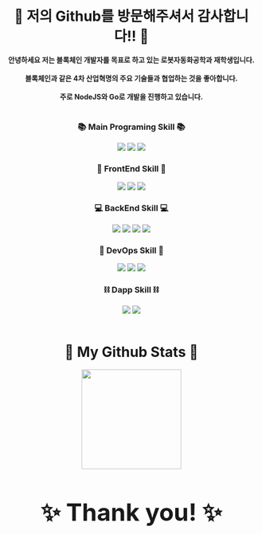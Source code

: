 <div align="center">
  <h1 align="center">👋 저의 Github를 방문해주셔서 감사합니다!! 👋</h1>
  <b align="center">안녕하세요 저는 블록체인 개발자를 목표로 하고 있는 로봇자동화공학과 재학생입니다.</b><br/><br/> 
  <b align="center">블록체인과 같은 4차 산업혁명의 주요 기술들과 협업하는 것을 좋아합니다.</b><br/><br/> 
  <b align="center">주로 NodeJS와 Go로 개발을 진행하고 있습니다.</b><br/> 
</div>
<br/> 

<h3 align="center"> 📚 Main Programing Skill 📚 </h3>
<div align="center"> <img src="https://img.shields.io/badge/NodeJS-339933?style=flat-square&logo=nodedotjs&logoColor=white"/> <img src="https://img.shields.io/badge/Go-00ADD8?style=flat-square&logo=go&logoColor=white"/> <img src="https://img.shields.io/badge/Solidity-363636?style=flat-square&logo=solidity&logoColor=white"/>   

<h3 align="center"> 🌈 FrontEnd Skill 🌈 </h3>
<div align="center"> <img src="https://img.shields.io/badge/React-2599ED?style=flat-square&logo=React&logoColor=white"/> <img src="https://img.shields.io/badge/Redux-764ABC?style=flat-square&logo=Redux&logoColor=white"/> <img src="https://img.shields.io/badge/styled components-DB7093?style=flat-square&logo=styled-components&logoColor=white"/>
    
<h3 align="center"> 💻 BackEnd Skill 💻 </h3>
<div align="center"> <img src="https://img.shields.io/badge/NestJS-E0234E?style=flat-square&logo=nestjs&logoColor=white"/> <img src="https://img.shields.io/badge/MongoDB-47A248?style=flat-square&logo=MongoDB&logoColor=white"/> <img src="https://img.shields.io/badge/MySQL-4479A1?style=flat-square&logo=mysql&logoColor=white"/> <img src="https://img.shields.io/badge/Redis-DC382D?style=flat-square&logo=Redis&logoColor=white"/>
    
<h3 align="center"> 🚀 DevOps Skill 🚀 </h3>
<div align="center"> <img src="https://img.shields.io/badge/Docker-2496ED?style=flat-square&logo=Docker&logoColor=white"/> <img src="https://img.shields.io/badge/Kubernetes-326CE5?style=flat-square&logo=Kubernetes&logoColor=white"/> <img src="https://img.shields.io/badge/Amazon AWS-FF9900?style=flat-square&logo=Amazon AWS&logoColor=white"/>

<h3 align="center"> ⛓️ Dapp Skill ⛓️ </h3>
<div align="center"> <img src="https://img.shields.io/badge/Ethereum-3C3C3D?style=flat-square&logo=ethereum&logoColor=white"/> <img src="https://img.shields.io/badge/Hyperledger-2F3134?style=flat-square&logo=hyperledger&logoColor=white"/>
<br/><br/>  

<h1 align="center">🤔 My Github Stats 🤔</h1>
<div align="center"> 
<img align="center" style="height:200px" src="https://github-readme-stats.vercel.app/api/top-langs/?username=shch989&layout=compact&theme=nord&hide_border=true" /></a>     
</h3>  
<br/><br/>
  
# <b style="font-size: 48px;" align="center">✨ Thank you! ✨</b>

<!--
**shch989/shch989** is a ✨ _special_ ✨ repository because its `README.md` (this file) appears on your GitHub profile.

Here are some ideas to get you started:

- 🔭 I’m currently working on ...
- 🌱 I’m currently learning ...
- 👯 I’m looking to collaborate on ...
- 🤔 I’m looking for help with ...
- 💬 Ask me about ...
- 📫 How to reach me: ...
- 😄 Pronouns: ...
- ⚡ Fun fact: ...
-->
